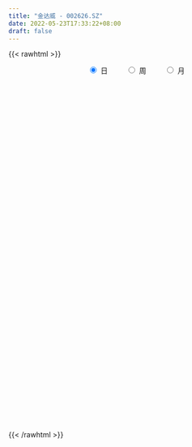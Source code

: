 ```yaml
---
title: "金达威 - 002626.SZ"
date: 2022-05-23T17:33:22+08:00
draft: false
---
```

{{< rawhtml >}}
    <div style="text-align: center">
        <label style="padding: 1rem;"><input style="margin-right: .5rem" type="radio" name="period" value="D" checked onclick="period_change(this)">日</label>
        <label style="padding: 1rem;"><input style="margin-right: .5rem" type="radio" name="period" value="W" onclick="period_change(this)">周</label>
        <label style="padding: 1rem;"><input style="margin-right: .5rem" type="radio" name="period" value="M" onclick="period_change(this)">月</label>
    </div>
    <div id="chart" style="height: 700px;"></div> 
    <script type="text/javascript">
        const D_v = [174974.82,143100.22,133814.08,206999.11,286578.34,182957.95,133301.56,130139.7,146753.38,125725.96,109377.26,221248.31,138286.65,106639.36,161126.42,141176.47,77992.76,70056.65,112321.37,89617.62,77201.47,65211.72,74419.02,75705.32,64482.93,65150.94,52007.11,66696.61,53907.74,63149.6,47285.75,74322.62,69784.5,43252.54,52238.76,87317.2,80004.65,75211.2,98358.94,53930.86,66986.98,50131.56,59166.06,38550.66,49340.07,40556.1,44123.73,51553.24,40376.75,68088.58,61426.08,83648.81,59643.12,42815.04,61107.27,43686.13,58371.33,64726.99,60365.48,41186.93,53992.55,44723.08,48519.61,65776.23,40843.41,50544.75,49438.08,60693.5,56265.78,47240.36,28277.86,62405.79,52288.71,73473.99,67473.1,77716.57,49310.67,76112.64,44998.59,42680.6,56483.42,32593.79,37879.87,41281.35,48836.47,37167.28,34795.29,35227.0,43411.42,32760.31,55276.28,33344.32,23917.69,26697.47,101948.13,76743.88,51355.1,42864.56,20345.34,47865.51,32934.72,60451.66,48873.08,43179.79,32308.1,36309.74,25000.3,31515.0,18168.81,19959.37,49772.74,31123.71,36112.86,41463.79,27808.54,41587.79,31069.73,21290.91,37402.45,25469.73,31247.42,21203.22,32371.69,42098.53,27660.0,86869.59,115861.04,74932.51,47655.6,38921.22,38858.57,30914.19,29670.87,107608.38,61964.58,38771.47,38743.99,31891.1,26690.96,35674.39,51604.5,30037.75,25218.32,46580.5,29374.09,26559.2,20798.1,36684.16,29036.54,25112.8,20727.34,17886.45,49917.84,31722.48,30382.59,86905.39,93901.57,50116.49,42244.5,26283.1,49266.5,41092.42,29923.5,35567.63,37342.0,46757.99,30317.52,40363.38,43751.81,57393.85,37747.28,37347.8,28379.71,29005.31,15799.56,33881.79,31003.31,18195.03,15483.0,12796.91,12322.57,13167.17,11766.59,15775.32,14338.14,11177.34,10069.39,17177.76,11461.46,13986.66,28303.08,22379.32,45252.31,22443.66,25846.06,15272.45,24270.16,126456.4,186402.43,247056.55,153643.29,118252.55,130135.06,91148.16,89731.9,82532.3,91315.02,101495.87,129899.69,397219.5,299547.84,154936.88,131909.33,96784.15,69121.99,86858.25,75026.54,96092.22,53239.65,50205.54,90756.96,75259.8,50692.52,42711.65,29727.33,33515.55,49048.76,25821.43,37116.4,34355.08,66585.72,55805.71,90929.34,62178.56,50503.52,34463.57,83385.83,54682.89,43082.11,71472.27,125656.69,135543.56,76569.89,44734.44,58572.25,45677.57,39211.83,43008.55,39467.27,35839.0]
const D_histogram = [0.0,-0.0913422222,-0.0913114479,0.188569304,0.403227759,0.5434235272,0.5710258707,0.5051547747,0.5467860937,0.5339364047,0.4416659275,0.1711587285,0.0156541697,-0.0968202428,-0.0136829813,0.0636330525,0.0386075719,-0.0518605025,-0.1715490601,-0.3425817706,-0.4642289719,-0.5065418608,-0.4989095093,-0.413248425,-0.4661770955,-0.3658937914,-0.3117345423,-0.2234684974,-0.1926093622,-0.2148648732,-0.2470572183,-0.1409137191,0.0096787156,0.0640663698,0.0328214382,0.1083727478,0.0169107548,-0.126612647,-0.3370744797,-0.4449502653,-0.5329120765,-0.5215180434,-0.4498110474,-0.3864308549,-0.3192243025,-0.2926200917,-0.2915541618,-0.3148209713,-0.2875841815,-0.28051918,-0.274979461,-0.3172844981,-0.3789787262,-0.4417078981,-0.4261239775,-0.3906567652,-0.3743284336,-0.2576796812,-0.1430300762,-0.0538247478,-0.0163916675,0.0115555155,0.0939688809,0.1804591098,0.2083998302,0.1868541658,0.2090234652,0.2754610215,0.2340700781,0.195015509,0.1673244557,0.0642249387,0.0690906331,0.1935447753,0.3030264574,0.2435314291,0.1623754524,0.005794863,-0.1030733841,-0.1384420592,-0.0821769932,-0.038886607,0.0464212626,0.0934984897,0.1617957707,0.194771984,0.2098188105,0.2142753755,0.1826542236,0.1290234083,0.141334081,0.1429539951,0.1259752296,0.1451671753,0.2546163601,0.3083818825,0.2713941375,0.1692717497,0.1340382882,0.1914106069,0.2185051264,0.2693761157,0.3037892597,0.3036925483,0.2672387351,0.1780282175,0.1244774606,0.0581486391,0.0075769605,-0.0221883683,-0.0870795384,-0.1046545374,-0.1539541482,-0.1468125579,-0.1483686628,-0.1989907667,-0.2364159489,-0.2407326441,-0.17693572,-0.1486924099,-0.1560004335,-0.1427330308,-0.0901361125,-0.000761932,0.0629459303,0.2136590021,0.2924549755,0.3800897762,0.3771832375,0.3378796591,0.3306602214,0.2895684772,0.2498001686,0.3093795881,0.2825337517,0.2163214769,0.1839343651,0.1268017012,0.0849447587,0.0233922909,-0.088174889,-0.1305906749,-0.1456496809,-0.1028736527,-0.0966932726,-0.0905795789,-0.0903653135,-0.1204573856,-0.1185532589,-0.1385438033,-0.1479194377,-0.1370496949,-0.06205568,-0.0425571224,-0.0198384176,0.0886303697,0.1575273283,0.138300275,0.1398363412,0.1265454945,0.1477657428,0.122797318,0.0858621499,0.0463578474,0.0021030701,-0.0038853227,0.0029465104,-0.0482832327,-0.0558898786,-0.0113775629,-0.033508418,-0.0808571738,-0.131134805,-0.1930772122,-0.2248203278,-0.2960854555,-0.3545263551,-0.3742542524,-0.3588959469,-0.2947299815,-0.2269149696,-0.1490015929,-0.1106231581,-0.1083568371,-0.0947733645,-0.0573618119,-0.0138656596,-0.0026276974,0.0209935179,0.0472611448,0.0149905305,0.0172480466,-0.0317626652,-0.0343226731,0.009036741,0.0291062128,0.0615393582,0.2594255145,0.5679185561,0.5625965205,0.3965922379,0.2117022306,0.2143613827,0.1744005848,0.1183582177,0.0402262431,-0.0375361199,-0.0394290501,0.1410758784,0.4439892899,0.44871771,0.4260994772,0.3986807665,0.3024114988,0.2030832648,0.1506160002,0.1018476478,0.0130497234,-0.0649421149,-0.1229899577,-0.1409632954,-0.21679455,-0.309742645,-0.3095615828,-0.3358285767,-0.3363251911,-0.3141332547,-0.299227768,-0.3062194256,-0.2933243303,-0.3745475388,-0.4745510373,-0.6655173808,-0.8221977734,-0.8151984322,-0.8017577452,-0.7391227744,-0.6255545923,-0.5426642004,-0.3129936539,-0.1162459253,0.0491793492,0.1332196993,0.1972782785,0.2322414445,0.2370333673,0.2508410408,0.2307134751,0.235155778,0.2593345711]
const D_fast = [0.0,-0.1141777778,-0.1369748655,0.1900482125,0.5055136073,0.7815652572,0.9519240684,1.0123416661,1.1906695086,1.3113039206,1.3294499253,1.1017324085,0.950141392,0.8134619189,0.8931784351,0.986402732,0.9710291444,0.8675959444,0.7050201217,0.4483419686,0.2106375243,0.0416891702,-0.0754058557,-0.0930568775,-0.262529822,-0.2537199657,-0.2774943522,-0.2450954316,-0.262388637,-0.3383603662,-0.432317016,-0.3614019465,-0.2083898329,-0.1379855862,-0.1610251584,-0.0583806618,-0.145614966,-0.3207915296,-0.6155219822,-0.8346353341,-1.0558251645,-1.1748106422,-1.2155564081,-1.2487839293,-1.2613834525,-1.3079342647,-1.3797568752,-1.4817289276,-1.5263881831,-1.5894529767,-1.6526581229,-1.7742842845,-1.9307231942,-2.1038793406,-2.1948264143,-2.2570233934,-2.3342771701,-2.2820483381,-2.2031562521,-2.1274071106,-2.0940719473,-2.0632358854,-1.9573302998,-1.8257252934,-1.7456846155,-1.7205167384,-1.6460915726,-1.5107887611,-1.4936621849,-1.4839628767,-1.4698228161,-1.5568660984,-1.5347277458,-1.3618874097,-1.1766491133,-1.1752612843,-1.2158233979,-1.3709552716,-1.5055918647,-1.5755710546,-1.5398502369,-1.5062815024,-1.4093683172,-1.3389164677,-1.230170244,-1.1485010347,-1.0809995056,-1.0229740967,-1.0089316926,-1.0303066559,-0.982662463,-0.9453040501,-0.9307890081,-0.8753052686,-0.7022019938,-0.5713410008,-0.5404802114,-0.6002846618,-0.6020085512,-0.4967835809,-0.4150627798,-0.2968477615,-0.1864873026,-0.1106608769,-0.0803050064,-0.1250084696,-0.1474398613,-0.199231523,-0.2479089615,-0.2832213823,-0.3698824371,-0.4136210704,-0.5014092182,-0.5309707675,-0.569619038,-0.6699888336,-0.766518003,-0.8310178593,-0.8114548652,-0.8203846576,-0.8666927895,-0.8891086445,-0.8590457543,-0.7698620568,-0.690417712,-0.4862898896,-0.3343801724,-0.1517229276,-0.0603336569,-0.0151673205,0.0602782971,0.0915786722,0.1142604057,0.2511847222,0.2949723238,0.2828404182,0.2964368977,0.2710046591,0.2503839063,0.1946795112,0.061068609,-0.0139948455,-0.0654662718,-0.0484086568,-0.0664015948,-0.0829327959,-0.1053098589,-0.1655162774,-0.1932504653,-0.2478769606,-0.2942324545,-0.3176251354,-0.2581450405,-0.2492857634,-0.231526663,-0.1009002834,0.0073785074,0.0227265228,0.0592216742,0.0775672012,0.1357288852,0.14145979,0.1259901593,0.0980753187,0.0543463089,0.0473865854,0.0549550461,-0.0083455052,-0.0299246208,0.0117433043,-0.0187646553,-0.0863277045,-0.1693890371,-0.2796007473,-0.3675489448,-0.5128354364,-0.6599079248,-0.7731993853,-0.8475650664,-0.8570815964,-0.8459953269,-0.8053323484,-0.7946097032,-0.8194325914,-0.82954246,-0.8064713604,-0.7664416229,-0.7558605851,-0.7269909903,-0.6889080772,-0.7174310589,-0.7108615311,-0.7678129092,-0.7789535854,-0.733334986,-0.705988961,-0.6581709761,-0.3954284411,0.0550442394,0.190371334,0.1235151108,-0.0084493388,0.047800159,0.0514395073,0.0249866946,-0.0430887193,-0.1302351122,-0.1419853049,0.0737885932,0.4876993272,0.6046071748,0.6885138113,0.7607652922,0.7400988992,0.6915414814,0.6767282169,0.6534217764,0.5678862829,0.4736589158,0.3848635836,0.331649422,0.20161953,0.0312357737,-0.0459735598,-0.1561976979,-0.2407756101,-0.2971169873,-0.3570184426,-0.4405649566,-0.5010009439,-0.6758610371,-0.8945022949,-1.2518479836,-1.6140778196,-1.8108780864,-1.9978768357,-2.1200225585,-2.1628430245,-2.2156186827,-2.0641965496,-1.8965103023,-1.7187901906,-1.6014449157,-1.4880667668,-1.3950432397,-1.330992975,-1.2544750414,-1.2169242383,-1.1536929909,-1.0646805551]
const D_slow = [0.0,-0.0228355556,-0.0456634175,0.0014789085,0.1022858482,0.23814173,0.3808981977,0.5071868914,0.6438834148,0.777367516,0.8877839978,0.93057368,0.9344872224,0.9102821617,0.9068614164,0.9227696795,0.9324215725,0.9194564469,0.8765691818,0.7909237392,0.6748664962,0.548231031,0.4235036537,0.3201915474,0.2036472735,0.1121738257,0.0342401901,-0.0216269342,-0.0697792748,-0.1234954931,-0.1852597977,-0.2204882274,-0.2180685485,-0.2020519561,-0.1938465965,-0.1667534096,-0.1625257209,-0.1941788826,-0.2784475025,-0.3896850689,-0.522913088,-0.6532925988,-0.7657453607,-0.8623530744,-0.94215915,-1.015314173,-1.0882027134,-1.1669079562,-1.2388040016,-1.3089337966,-1.3776786619,-1.4569997864,-1.5517444679,-1.6621714425,-1.7687024368,-1.8663666281,-1.9599487365,-2.0243686568,-2.0601261759,-2.0735823628,-2.0776802797,-2.0747914009,-2.0512991806,-2.0061844032,-1.9540844457,-1.9073709042,-1.8551150379,-1.7862497825,-1.727732263,-1.6789783857,-1.6371472718,-1.6210910371,-1.6038183789,-1.555432185,-1.4796755707,-1.4187927134,-1.3781988503,-1.3767501346,-1.4025184806,-1.4371289954,-1.4576732437,-1.4673948954,-1.4557895798,-1.4324149574,-1.3919660147,-1.3432730187,-1.2908183161,-1.2372494722,-1.1915859163,-1.1593300642,-1.123996544,-1.0882580452,-1.0567642378,-1.0204724439,-0.9568183539,-0.8797228833,-0.8118743489,-0.7695564115,-0.7360468395,-0.6881941877,-0.6335679061,-0.5662238772,-0.4902765623,-0.4143534252,-0.3475437415,-0.3030366871,-0.2719173219,-0.2573801621,-0.255485922,-0.2610330141,-0.2828028987,-0.308966533,-0.3474550701,-0.3841582095,-0.4212503752,-0.4709980669,-0.5301020541,-0.5902852152,-0.6345191452,-0.6716922476,-0.710692356,-0.7463756137,-0.7689096418,-0.7691001248,-0.7533636423,-0.6999488917,-0.6268351479,-0.5318127038,-0.4375168944,-0.3530469797,-0.2703819243,-0.197989805,-0.1355397629,-0.0581948658,0.0124385721,0.0665189413,0.1125025326,0.1442029579,0.1654391476,0.1712872203,0.149243498,0.1165958293,0.0801834091,0.0544649959,0.0302916778,0.007646783,-0.0149445454,-0.0450588918,-0.0746972065,-0.1093331573,-0.1463130167,-0.1805754405,-0.1960893605,-0.2067286411,-0.2116882455,-0.189530653,-0.150148821,-0.1155737522,-0.0806146669,-0.0489782933,-0.0120368576,0.0186624719,0.0401280094,0.0517174713,0.0522432388,0.0512719081,0.0520085357,0.0399377275,0.0259652579,0.0231208672,0.0147437627,-0.0054705308,-0.038254232,-0.0865235351,-0.142728617,-0.2167499809,-0.3053815697,-0.3989451328,-0.4886691195,-0.5623516149,-0.6190803573,-0.6563307555,-0.6839865451,-0.7110757543,-0.7347690954,-0.7491095484,-0.7525759633,-0.7532328877,-0.7479845082,-0.736169222,-0.7324215894,-0.7281095777,-0.736050244,-0.7446309123,-0.742371727,-0.7350951738,-0.7197103343,-0.6548539557,-0.5128743166,-0.3722251865,-0.273077127,-0.2201515694,-0.1665612237,-0.1229610775,-0.0933715231,-0.0833149623,-0.0926989923,-0.1025562548,-0.0672872852,0.0437100373,0.1558894648,0.2624143341,0.3620845257,0.4376874004,0.4884582166,0.5261122167,0.5515741286,0.5548365595,0.5386010307,0.5078535413,0.4726127174,0.4184140799,0.3409784187,0.263588023,0.1796308788,0.0955495811,0.0170162674,-0.0577906746,-0.134345531,-0.2076766136,-0.3013134983,-0.4199512576,-0.5863306028,-0.7918800462,-0.9956796542,-1.1961190905,-1.3808997841,-1.5372884322,-1.6729544823,-1.7512028958,-1.7802643771,-1.7679695398,-1.734664615,-1.6853450453,-1.6272846842,-1.5680263424,-1.5053160822,-1.4476377134,-1.3888487689,-1.3240151261]
const D_data = [['2021-05-12', 43.0972, 43.6401, 42.4457, 44.3706],['2021-05-13', 42.9294, 42.2088, 41.8732, 43.3933],['2021-05-14', 42.5641, 43.0281, 41.9028, 43.6204],['2021-05-17', 42.8504, 47.3319, 42.347, 47.3319],['2021-05-18', 47.628, 48.1018, 46.4731, 50.5696],['2021-05-19', 47.4799, 48.5362, 47.0654, 49.2864],['2021-05-20', 47.9735, 48.0722, 47.4207, 48.9211],['2021-05-21', 48.398, 47.2924, 47.0654, 49.3357],['2021-05-24', 47.1147, 49.0791, 46.8778, 49.237],['2021-05-25', 48.8125, 49.01, 47.628, 49.6022],['2021-05-26', 48.9409, 48.24, 47.4799, 48.9409],['2021-05-27', 47.8551, 45.3971, 44.0942, 48.0821],['2021-05-28', 45.5748, 45.8907, 44.4199, 46.0585],['2021-05-31', 45.3577, 45.8019, 44.9628, 46.3744],['2021-06-01', 45.5255, 48.2598, 45.5156, 48.7731],['2021-06-02', 47.7366, 48.7731, 46.8186, 49.2864],['2021-06-03', 48.5855, 47.8057, 47.6576, 48.6447],['2021-06-04', 47.9932, 46.7988, 46.6014, 47.9932],['2021-06-07', 47.1345, 45.9006, 44.7457, 47.1345],['2021-06-08', 45.8413, 44.3804, 44.2225, 46.4237],['2021-06-09', 44.4693, 43.9856, 43.6006, 45.18],['2021-06-10', 43.6598, 44.2324, 43.6006, 44.8542],['2021-06-11', 44.1238, 44.4298, 43.3341, 45.7821],['2021-06-15', 44.4298, 45.3478, 44.4298, 46.3941],['2021-06-16', 45.3083, 43.3834, 43.3341, 45.6538],['2021-06-17', 43.5513, 45.1208, 43.4427, 45.5255],['2021-06-18', 45.23, 44.7, 44.15, 45.84],['2021-06-21', 44.57, 45.3, 44.18, 46.39],['2021-06-22', 45.35, 44.73, 44.28, 45.45],['2021-06-23', 44.92, 43.91, 43.3, 44.99],['2021-06-24', 44.1, 43.43, 43.03, 44.26],['2021-06-25', 43.67, 45.18, 43.6, 45.4],['2021-06-28', 45.01, 46.35, 44.97, 46.62],['2021-06-29', 46.2, 45.7, 45.45, 46.54],['2021-06-30', 45.56, 44.7, 44.44, 45.91],['2021-07-01', 44.8, 46.19, 44.38, 47.04],['2021-07-02', 46.15, 44.08, 43.99, 46.49],['2021-07-05', 43.92, 42.72, 42.25, 44.33],['2021-07-06', 42.84, 40.7, 39.97, 42.92],['2021-07-07', 40.89, 40.76, 40.11, 41.39],['2021-07-08', 40.79, 40.02, 39.3, 40.79],['2021-07-09', 39.94, 40.55, 39.4, 40.77],['2021-07-12', 40.28, 41.04, 39.81, 41.12],['2021-07-13', 40.83, 40.85, 40.38, 41.36],['2021-07-14', 40.79, 40.84, 40.28, 41.6],['2021-07-15', 40.82, 40.2, 39.8, 40.95],['2021-07-16', 39.99, 39.57, 39.53, 40.23],['2021-07-19', 39.5, 38.8, 38.73, 40.1],['2021-07-20', 38.36, 39.03, 38.32, 39.18],['2021-07-21', 39.21, 38.46, 38.4, 39.89],['2021-07-22', 38.2, 38.06, 37.77, 38.85],['2021-07-23', 38.0, 36.92, 36.88, 38.21],['2021-07-26', 37.17, 35.9, 35.58, 37.21],['2021-07-27', 36.26, 34.99, 34.99, 36.49],['2021-07-28', 34.98, 35.25, 33.35, 35.45],['2021-07-29', 35.67, 35.05, 34.86, 36.1],['2021-07-30', 34.83, 34.37, 34.05, 34.83],['2021-08-02', 34.37, 35.45, 34.05, 36.06],['2021-08-03', 35.45, 35.6, 35.13, 36.29],['2021-08-04', 36.0, 35.46, 35.31, 36.0],['2021-08-05', 35.19, 34.83, 34.7, 36.13],['2021-08-06', 34.85, 34.59, 33.9, 34.85],['2021-08-09', 34.6, 35.32, 34.36, 35.7],['2021-08-10', 35.34, 35.65, 34.84, 35.8],['2021-08-11', 35.4, 35.1, 35.0, 35.5],['2021-08-12', 34.88, 34.38, 34.35, 35.32],['2021-08-13', 34.29, 34.82, 34.2, 35.37],['2021-08-16', 34.69, 35.55, 34.63, 35.95],['2021-08-17', 35.5, 34.22, 34.0, 35.58],['2021-08-18', 34.1, 33.96, 32.9, 34.31],['2021-08-19', 33.92, 33.83, 33.81, 34.67],['2021-08-20', 33.55, 32.39, 32.15, 33.75],['2021-08-23', 32.4, 33.3, 32.07, 33.55],['2021-08-24', 33.56, 35.03, 33.33, 35.46],['2021-08-25', 35.2, 35.46, 34.75, 36.27],['2021-08-26', 34.43, 33.49, 32.5, 34.43],['2021-08-27', 33.2, 32.8, 32.77, 33.64],['2021-08-30', 32.49, 31.08, 31.0, 32.49],['2021-08-31', 31.0, 30.72, 30.07, 31.44],['2021-09-01', 30.72, 30.95, 30.35, 31.29],['2021-09-02', 31.72, 31.86, 31.29, 32.42],['2021-09-03', 31.66, 31.71, 31.21, 32.19],['2021-09-06', 31.7, 32.38, 31.62, 32.47],['2021-09-07', 32.22, 32.11, 31.77, 32.31],['2021-09-08', 32.11, 32.59, 31.95, 32.97],['2021-09-09', 32.45, 32.37, 32.22, 32.77],['2021-09-10', 32.36, 32.25, 31.85, 32.59],['2021-09-13', 32.25, 32.16, 31.93, 32.66],['2021-09-14', 32.16, 31.62, 31.55, 32.69],['2021-09-15', 31.44, 31.07, 30.9, 31.44],['2021-09-16', 31.17, 31.73, 30.99, 32.46],['2021-09-17', 31.73, 31.59, 31.11, 31.85],['2021-09-22', 31.1, 31.27, 31.1, 32.05],['2021-09-23', 31.27, 31.69, 31.22, 32.19],['2021-09-24', 31.7, 33.19, 31.59, 34.18],['2021-09-27', 33.36, 33.03, 32.89, 34.3],['2021-09-28', 32.98, 32.05, 31.75, 32.98],['2021-09-29', 31.8, 30.92, 30.91, 32.19],['2021-09-30', 30.91, 31.4, 30.91, 31.58],['2021-10-08', 31.81, 32.65, 31.33, 33.08],['2021-10-11', 32.66, 32.57, 32.31, 33.36],['2021-10-12', 32.36, 33.19, 32.06, 33.81],['2021-10-13', 33.17, 33.37, 32.78, 33.7],['2021-10-14', 33.18, 33.21, 33.02, 33.98],['2021-10-15', 33.4, 32.83, 32.68, 33.4],['2021-10-18', 32.69, 31.96, 31.85, 32.69],['2021-10-19', 31.84, 32.1, 31.76, 32.4],['2021-10-20', 31.98, 31.65, 31.35, 32.11],['2021-10-21', 31.9, 31.52, 31.48, 31.9],['2021-10-22', 31.45, 31.52, 31.41, 31.78],['2021-10-25', 31.69, 30.74, 30.48, 31.69],['2021-10-26', 30.74, 30.99, 30.53, 31.28],['2021-10-27', 31.04, 30.26, 30.1, 31.07],['2021-10-28', 30.2, 30.68, 29.3, 30.75],['2021-10-29', 30.74, 30.41, 30.06, 30.8],['2021-11-01', 29.0, 29.45, 28.25, 29.55],['2021-11-02', 29.58, 29.13, 29.12, 30.1],['2021-11-03', 29.22, 29.16, 29.15, 29.63],['2021-11-04', 29.24, 29.92, 29.06, 30.22],['2021-11-05', 30.0, 29.5, 29.44, 30.1],['2021-11-08', 29.2, 28.89, 28.64, 29.4],['2021-11-09', 28.89, 28.94, 28.63, 29.2],['2021-11-10', 28.94, 29.41, 28.79, 29.62],['2021-11-11', 29.45, 30.11, 29.3, 30.21],['2021-11-12', 30.1, 30.12, 29.75, 30.18],['2021-11-15', 30.12, 31.8, 30.12, 31.8],['2021-11-16', 32.41, 31.63, 31.54, 33.6],['2021-11-17', 31.91, 32.38, 31.7, 32.97],['2021-11-18', 32.2, 31.71, 31.62, 32.3],['2021-11-19', 31.5, 31.37, 31.16, 32.0],['2021-11-22', 31.67, 31.87, 31.11, 31.94],['2021-11-23', 31.9, 31.53, 31.26, 31.95],['2021-11-24', 31.5, 31.52, 31.29, 31.79],['2021-11-25', 31.53, 33.03, 31.52, 33.32],['2021-11-26', 32.8, 32.27, 32.12, 33.09],['2021-11-29', 32.07, 31.73, 31.61, 32.48],['2021-11-30', 31.71, 32.06, 31.48, 32.27],['2021-12-01', 31.95, 31.65, 31.48, 32.02],['2021-12-02', 31.65, 31.68, 31.55, 32.22],['2021-12-03', 31.81, 31.22, 31.17, 31.81],['2021-12-06', 31.22, 30.12, 30.11, 31.38],['2021-12-07', 30.25, 30.5, 29.86, 30.58],['2021-12-08', 30.35, 30.59, 30.25, 30.72],['2021-12-09', 30.5, 31.3, 30.5, 31.59],['2021-12-10', 31.12, 30.9, 30.83, 31.42],['2021-12-13', 30.96, 30.86, 30.76, 31.24],['2021-12-14', 30.74, 30.73, 30.55, 30.99],['2021-12-15', 30.78, 30.18, 30.1, 30.78],['2021-12-16', 30.19, 30.4, 29.94, 30.59],['2021-12-17', 30.4, 29.96, 29.93, 30.4],['2021-12-20', 29.83, 29.88, 29.74, 30.3],['2021-12-21', 29.88, 30.0, 29.72, 30.08],['2021-12-22', 30.0, 30.93, 29.91, 31.09],['2021-12-23', 31.0, 30.42, 30.35, 31.11],['2021-12-24', 30.41, 30.52, 30.05, 30.75],['2021-12-27', 30.74, 31.95, 30.5, 32.23],['2021-12-28', 32.06, 32.01, 31.81, 33.55],['2021-12-29', 31.62, 31.14, 31.14, 32.07],['2021-12-30', 31.24, 31.45, 30.87, 31.69],['2021-12-31', 31.42, 31.33, 31.22, 31.65],['2022-01-04', 31.3, 31.89, 31.08, 32.05],['2022-01-05', 31.9, 31.41, 31.03, 31.9],['2022-01-06', 31.13, 31.18, 31.07, 31.61],['2022-01-07', 31.34, 31.0, 30.92, 31.65],['2022-01-10', 30.95, 30.74, 30.1, 30.95],['2022-01-11', 30.78, 31.09, 30.74, 31.75],['2022-01-12', 31.14, 31.26, 30.78, 31.38],['2022-01-13', 31.35, 30.4, 30.4, 31.48],['2022-01-14', 30.33, 30.75, 30.18, 31.4],['2022-01-17', 30.76, 31.48, 30.22, 31.85],['2022-01-18', 31.6, 30.69, 30.61, 31.6],['2022-01-19', 30.5, 30.14, 30.06, 30.73],['2022-01-20', 30.33, 29.75, 29.74, 30.45],['2022-01-21', 29.76, 29.16, 29.07, 29.77],['2022-01-24', 29.0, 29.1, 28.8, 29.36],['2022-01-25', 29.01, 28.09, 28.09, 29.36],['2022-01-26', 28.08, 27.6, 27.3, 28.37],['2022-01-27', 27.58, 27.53, 27.27, 27.99],['2022-01-28', 27.53, 27.6, 27.4, 27.94],['2022-02-07', 28.09, 28.09, 27.83, 28.25],['2022-02-08', 28.09, 28.2, 27.8, 28.22],['2022-02-09', 28.23, 28.48, 28.18, 28.6],['2022-02-10', 28.65, 28.1, 28.0, 28.65],['2022-02-11', 28.07, 27.57, 27.54, 28.17],['2022-02-14', 27.48, 27.57, 27.36, 27.69],['2022-02-15', 27.57, 27.84, 27.5, 28.0],['2022-02-16', 27.93, 28.0, 27.76, 28.03],['2022-02-17', 27.97, 27.63, 27.55, 28.17],['2022-02-18', 27.5, 27.78, 27.4, 27.79],['2022-02-21', 27.78, 27.87, 27.56, 27.98],['2022-02-22', 27.86, 27.04, 26.98, 27.9],['2022-02-23', 27.13, 27.3, 27.06, 27.44],['2022-02-24', 27.3, 26.42, 26.19, 27.5],['2022-02-25', 26.74, 26.73, 26.65, 27.14],['2022-02-28', 26.95, 27.3, 26.39, 27.35],['2022-03-01', 27.21, 27.09, 26.91, 27.3],['2022-03-02', 26.98, 27.32, 26.85, 27.55],['2022-03-03', 29.0, 30.05, 29.0, 30.05],['2022-03-04', 32.68, 33.06, 31.01, 33.06],['2022-03-07', 33.7, 30.34, 29.75, 33.7],['2022-03-08', 30.45, 28.2, 28.19, 30.45],['2022-03-09', 27.84, 27.22, 26.47, 28.42],['2022-03-10', 27.88, 29.22, 27.44, 29.8],['2022-03-11', 28.5, 28.72, 28.0, 28.87],['2022-03-14', 29.1, 28.36, 28.33, 30.1],['2022-03-15', 27.8, 27.77, 27.15, 29.31],['2022-03-16', 28.01, 27.34, 26.19, 28.2],['2022-03-17', 27.4, 28.03, 27.4, 28.88],['2022-03-18', 28.1, 30.83, 27.7, 30.83],['2022-03-21', 32.0, 33.91, 31.75, 33.91],['2022-03-22', 33.21, 31.38, 31.2, 33.88],['2022-03-23', 31.5, 31.37, 30.84, 32.39],['2022-03-24', 30.96, 31.55, 30.57, 32.25],['2022-03-25', 31.08, 30.69, 30.63, 31.53],['2022-03-28', 30.35, 30.39, 30.06, 30.92],['2022-03-29', 30.68, 30.78, 30.26, 31.36],['2022-03-30', 30.9, 30.73, 29.97, 31.28],['2022-03-31', 30.54, 29.98, 29.58, 31.35],['2022-04-01', 29.62, 29.72, 29.25, 29.88],['2022-04-06', 30.1, 29.6, 29.0, 30.15],['2022-04-07', 29.9, 29.86, 29.7, 31.07],['2022-04-08', 29.84, 28.8, 28.75, 30.12],['2022-04-11', 28.96, 27.97, 27.78, 29.18],['2022-04-12', 27.95, 28.68, 27.84, 28.85],['2022-04-13', 28.44, 28.05, 28.01, 28.57],['2022-04-14', 28.2, 28.05, 27.8, 28.47],['2022-04-15', 27.85, 28.14, 27.24, 28.49],['2022-04-18', 28.14, 27.9, 27.51, 28.14],['2022-04-19', 27.68, 27.39, 27.24, 28.2],['2022-04-20', 27.42, 27.39, 27.2, 27.88],['2022-04-21', 27.24, 25.72, 25.7, 27.43],['2022-04-22', 25.25, 24.6, 24.6, 25.7],['2022-04-25', 24.5, 22.14, 22.14, 24.5],['2022-04-26', 22.11, 20.93, 20.85, 22.21],['2022-04-27', 20.5, 21.79, 20.0, 21.8],['2022-04-28', 21.5, 21.12, 20.88, 21.62],['2022-04-29', 20.7, 21.14, 20.0, 21.42],['2022-05-05', 21.14, 21.5, 20.75, 21.9],['2022-05-06', 21.13, 20.95, 20.6, 21.42],['2022-05-09', 21.49, 23.05, 21.01, 23.05],['2022-05-10', 23.03, 23.37, 22.64, 24.0],['2022-05-11', 23.88, 23.68, 23.39, 25.45],['2022-05-12', 23.23, 23.16, 22.9, 23.62],['2022-05-13', 23.22, 23.2, 22.87, 23.76],['2022-05-16', 23.17, 23.04, 22.8, 23.69],['2022-05-17', 22.97, 22.73, 22.38, 22.97],['2022-05-18', 22.96, 22.87, 22.57, 23.37],['2022-05-19', 22.06, 22.41, 22.06, 22.49],['2022-05-20', 22.42, 22.66, 22.3, 22.84],['2022-05-23', 22.8, 22.99, 22.66, 22.99]]
const W_v = [151463.89,209703.16,145827.54,361933.78,366175.75,523064.02,252507.48,261350.49,165918.77,299515.62,156920.44,151855.89,232120.02,217583.73,428700.54,279254.4300000001,305111.63,636048.6499999999,875386.99,385323.23,446046.5699999999,506553.97,273752.54,254825.36,272358.66,414275.4399999999,390906.9,215852.31,183374.51,652400.08,394595.61,198037.69,580867.42,641512.87,523771.1,352887.0,347762.62,219395.41,293864.6799999999,285068.99,331829.19,323443.41,390249.0100000001,386759.9,487930.04,351346.75,261674.07,193159.65,295396.28,264976.61,256677.89,285352.65,180310.23,225391.17,196327.64,159829.02,190908.4,177857.65,227812.56,198960.58,172622.52,194725.38,165333.89,229209.89,159428.19,228508.55,231685.91,256756.39,289389.94,341267.66,313025.88,380750.55,197068.24,191363.37,105842.28,96434.1,152449.11,154750.47,138943.87,188965.92,187734.54,264485.78,336671.11,445467.36,404997.51,350171.87,476673.02,405511.84,583231.9399999999,905573.52,817011.3099999999,204861.6,397586.92,276145.58,228918.1,236170.46,126436.5,165336.25,139105.62,130549.84,440613.1,711391.61,550584.8200000001,287501.01,388481.59,207946.7,189113.58,756863.6,602451.9199999999,366154.2500000001,288022.06,166933.53,459736.99,94641.44,583771.22,531165.83,309430.98,576706.49,396139.15,299972.98,371428.38,248696.06,182136.09,187254.86,440791.69,279283.84,184453.48,399499.38,309739.2,226520.46,357608.39,476194.23,401676.79,452437.27,559114.38,550382.8,561991.64,567447.11,730813.5399999999,489620.24,584739.99,501795.96,259879.07,236412.57,460149.2700000001,322264.9,752380.4099999999,676438.74,623874.85,573617.9399999999,381961.82,627770.0499999999,791065.36,1751600.02,3147194.54,3213419.3700000001,2758852.4500000002,1503846.53,1271000.05,733970.26,774759.3899999999,736516.11,604691.9399999999,550029.83,284080.8,96403.8,1076279.4199999999,636225.3499999999,402947.84,489138.05,555767.28,301890.15,315436.54,445508.77,454316.61,594710.02,414788.4300000001,227551.19,429046.68,271507.15,567482.76,415452.69,436691.9300000001,326552.65,221732.06,510202.45,451761.52,284445.13,275906.3,437600.54,623804.3,337682.29,301775.14,322082.72,606922.3,525046.79,860093.6999999998,939976.6599999999,741391.5600000001,556991.66,418771.2,257346.3,305362.32,332597.65,344619.54,231736.62,305093.46,265622.89,264995.03,255122.08,254883.29,320263.04,252869.04,199960.26,200019.33,152563.29,191308.88,47865.51,217747.35,130953.22,186281.64,156820.61,154580.86,364239.96,269016.59,171771.91,182815.16,138190.8,150636.7,299451.05,155850.05,198532.7,189873.95,114362.69,65828.56,64224.09,132365.03,378247.5,740235.61,494974.78,1080397.7,380338.65,216222.3,205695.81,219684.34,321460.82,97765.0,453976.85,225937.47,35839.0]
const W_histogram = [0.0,0.0067965812,0.0129502949,0.0217440672,0.0702023758,0.1515874172,0.1493025056,0.1810187642,0.1702275107,0.1782880076,0.1571240075,0.1013929676,0.0822013808,0.0703040497,0.0843997782,0.0945959964,0.0953693671,0.1873964359,0.3104168903,0.3522459913,0.3923038389,0.3653842982,0.3486021556,0.2459341363,0.2364289984,0.2898133911,0.1933643171,0.0750220489,-0.1025552695,-0.2425786397,-0.2588393844,-0.1807950385,-0.1215220316,-0.0417322735,-0.0998682715,-0.2887543248,-0.2782920741,-0.353496732,-0.3099923208,-0.3273298816,-0.2916492052,-0.1888309589,-0.1090207056,-0.0183765223,0.0176846207,0.0089306594,-0.0188011782,-0.0580864803,-0.1215029602,-0.1548148064,-0.2452075379,-0.1978439232,-0.1656035541,-0.1291321137,-0.1783417364,-0.179402138,-0.1966548425,-0.2117145354,-0.2698083808,-0.3477368133,-0.4176160622,-0.3997862187,-0.3559085115,-0.3983699865,-0.4328458005,-0.4323489733,-0.360400982,-0.277270615,-0.1677233239,-0.0620142326,0.0168075655,0.0907971937,0.1276080064,0.0781919677,0.0447832062,0.0334654293,0.0365108756,0.0540979294,0.0774439391,0.0839177224,0.1301611308,0.1957196102,0.2608288129,0.2973725649,0.340585769,0.3618165456,0.2881210726,0.2587300011,0.2910209241,0.3572939242,0.4035826469,0.3172192908,0.168849362,0.0549251346,-0.0026592637,-0.0442806913,-0.1201690351,-0.1470021107,-0.1339884361,-0.1442396499,-0.0135573634,0.0691472077,0.1264960543,0.1744793312,0.1443351405,0.0805834916,0.1032483746,0.1909325296,0.1965112298,0.2051152944,0.1876958067,0.1728620181,0.2201742863,0.2709286266,0.4574128618,0.4831111615,0.4215444942,0.4861230643,0.478614364,0.4037381112,0.2657168757,0.1364712556,0.0762623813,-0.0082627395,0.0375601118,0.0558214966,0.0575613166,0.1321777005,0.2089919206,0.1814211513,0.0600038509,0.1523173722,0.2040411444,0.0614577511,0.111249719,-0.0556877504,-0.1133295975,-0.182641443,-0.2632016889,-0.2619158328,-0.2032806452,-0.2684040047,-0.3002914876,-0.2691116892,-0.2319387771,-0.2402991571,-0.0913842492,0.0629174291,0.238815702,0.318329673,0.3634002615,0.4019624648,0.8026545849,1.800579648,2.6899476814,3.5782048417,3.435261524,2.8371494392,2.0819420096,1.4143047433,0.748286502,0.0849909158,-0.41602561,-0.8674928542,-1.2446205158,-1.3774251187,-1.1164246569,-1.1325136383,-1.1714462361,-1.2810849273,-1.3274753014,-1.347036408,-1.4471048869,-1.3056117646,-1.2130679066,-0.9378489227,-0.9875286922,-0.944327764,-0.9098021671,-0.9125697959,-1.007675685,-1.1061308858,-0.9911106683,-0.6585073494,-0.3830983692,-0.1363165146,-0.0486196188,0.0161512995,0.1223304771,0.2965010387,0.515447,0.5431761656,0.3740342979,0.2614875174,0.473827204,0.5915830466,0.7238060697,1.0316378428,1.0694585336,1.0810274134,0.8639349607,0.6813608555,0.5418290047,0.3345228486,-0.0602349661,-0.3889176615,-0.7646447388,-1.1420375425,-1.3213129737,-1.3633646433,-1.4838503016,-1.462556647,-1.4459077476,-1.3257245453,-1.220507852,-0.9831778051,-0.88958392,-0.6949541829,-0.5139009027,-0.4447652298,-0.4356243085,-0.4508097087,-0.38177782,-0.2225036548,-0.0368458454,0.0312557666,0.0686210889,0.0450393954,0.0801173262,0.1658949425,0.2058232901,0.2195573946,0.1301374053,-0.0176321075,-0.0965464364,-0.1126305624,-0.1686443264,0.2246098536,0.1973950389,0.3192390782,0.3838056995,0.3552438241,0.2721892825,0.1753058679,-0.1093608571,-0.4914491542,-0.7047658328,-0.6437959142,-0.5906885551,-0.4884256052]
const W_fast = [0.0,0.0084957265,0.0178870139,0.032116803,0.0981257056,0.2174076012,0.2524483161,0.3294192657,0.3611848898,0.4138173887,0.4319343904,0.4015515925,0.4029103509,0.4085890322,0.4437847053,0.4776299226,0.502245635,0.6411218127,0.8417464897,0.9716370886,1.1097708959,1.1741974298,1.2445658261,1.2033813409,1.2529834526,1.378821193,1.3307131983,1.2311264424,1.0279103066,0.8272422765,0.7462716856,0.7791172719,0.8080097709,0.8773664607,0.7942633948,0.5331887603,0.4740779924,0.3104991515,0.2765054825,0.1773354514,0.1401038264,0.195714333,0.2482694099,0.3343194627,0.3748017608,0.3682804644,0.3358483322,0.2820414101,0.1882491901,0.1162336423,-0.0354609736,-0.0375583397,-0.0467188591,-0.0425304472,-0.1363255039,-0.1822364401,-0.2486528552,-0.316641182,-0.4421871226,-0.6070497584,-0.7813330229,-0.8634497341,-0.9085491547,-1.0506031264,-1.1932903905,-1.3008808066,-1.3190330608,-1.3052203476,-1.2376038874,-1.1473983543,-1.0643746648,-0.9676857381,-0.8989729239,-0.9288409706,-0.9510539306,-0.9540053502,-0.9418321849,-0.9107206488,-0.8680136544,-0.8405604405,-0.7617767494,-0.6472883674,-0.5169719614,-0.4060850683,-0.2777254219,-0.1660405089,-0.1677057138,-0.132414285,-0.0273681309,0.1282283502,0.2754127346,0.2683542012,0.1621966129,0.0620036692,0.003754455,-0.0489371454,-0.154867748,-0.2184513513,-0.2389347857,-0.285245912,-0.1579529663,-0.0579615933,0.0310112669,0.1226143766,0.1285539711,0.084948195,0.1334251716,0.268842459,0.3235489667,0.3834318549,0.4129363188,0.4413180348,0.5436738745,0.6621603715,0.9629978221,1.1094739122,1.1532933685,1.3394027046,1.4515475953,1.4776058704,1.4060138538,1.3108860475,1.2697427686,1.183151963,1.2383648422,1.2705816012,1.2867117502,1.3943725593,1.5234347595,1.541219278,1.4348029404,1.5651958048,1.6679298631,1.5407109075,1.6183153052,1.4374558982,1.3514816517,1.2365094455,1.0901487774,1.0259556753,1.0337707016,0.9015463409,0.7945859861,0.7584878622,0.73767608,0.6692409107,0.7953097563,0.965340792,1.2009429904,1.3600393795,1.4959600334,1.635012853,2.2363686193,3.6844385944,5.2462935481,7.0291019188,7.7449739822,7.8561492571,7.62142733,7.3073662494,6.8284196336,6.1863717764,5.5813488481,4.9130083903,4.2247255998,3.7475647173,3.7294590148,3.4302416238,3.098447467,2.668537544,2.2902783446,1.933958136,1.4721134354,1.2872036165,1.0764804979,1.1172372511,0.8206753085,0.6277942958,0.4348693508,0.2039592731,-0.1430655373,-0.5180534595,-0.6508109091,-0.4828344275,-0.3032000397,-0.0904973137,-0.0149553226,0.0538534206,0.1906152175,0.4389110387,0.7867187501,0.950241957,0.8746086638,0.8274337626,1.1582302502,1.4238818544,1.737056395,2.3027976289,2.6079829531,2.8898086862,2.8886999736,2.8764660823,2.8723914827,2.7487160388,2.3388994826,1.9129873718,1.3460991098,0.6831969204,0.1735932459,-0.2092995846,-0.7007478183,-1.0450933254,-1.3899213629,-1.601169297,-1.8010795667,-1.809543971,-1.9383460659,-1.9174548745,-1.86487682,-1.9069324546,-2.0066976104,-2.1345854378,-2.1609980041,-2.0573497526,-1.8809034045,-1.8049878508,-1.7504672563,-1.762789101,-1.7076818386,-1.5804304867,-1.4890463166,-1.4204228634,-1.4773085014,-1.6294860411,-1.7325369791,-1.7767787456,-1.8749535913,-1.4255469479,-1.4034130028,-1.201759194,-1.0412411478,-0.9809920672,-0.9959992882,-1.0490562358,-1.361063175,-1.8660137607,-2.2555218975,-2.3555009574,-2.4500657371,-2.4699091885]
const W_slow = [0.0,0.0016991453,0.004936719,0.0103727358,0.0279233298,0.0658201841,0.1031458105,0.1484005015,0.1909573792,0.2355293811,0.2748103829,0.3001586249,0.3207089701,0.3382849825,0.3593849271,0.3830339262,0.4068762679,0.4537253769,0.5313295995,0.6193910973,0.717467057,0.8088131316,0.8959636705,0.9574472046,1.0165544542,1.0890078019,1.1373488812,1.1561043934,1.1304655761,1.0698209162,1.0051110701,0.9599123104,0.9295318025,0.9190987341,0.8941316663,0.8219430851,0.7523700665,0.6639958835,0.5864978033,0.5046653329,0.4317530316,0.3845452919,0.3572901155,0.3526959849,0.3571171401,0.359349805,0.3546495104,0.3401278904,0.3097521503,0.2710484487,0.2097465642,0.1602855835,0.1188846949,0.0866016665,0.0420162324,-0.0028343021,-0.0519980127,-0.1049266466,-0.1723787418,-0.2593129451,-0.3637169606,-0.4636635153,-0.5526406432,-0.6522331398,-0.76044459,-0.8685318333,-0.9586320788,-1.0279497326,-1.0698805635,-1.0853841217,-1.0811822303,-1.0584829319,-1.0265809303,-1.0070329383,-0.9958371368,-0.9874707795,-0.9783430606,-0.9648185782,-0.9454575935,-0.9244781629,-0.8919378802,-0.8430079776,-0.7778007744,-0.7034576332,-0.6183111909,-0.5278570545,-0.4558267864,-0.3911442861,-0.3183890551,-0.229065574,-0.1281699123,-0.0488650896,-0.0066527491,0.0070785346,0.0064137186,-0.0046564542,-0.0346987129,-0.0714492406,-0.1049463496,-0.1410062621,-0.1443956029,-0.127108801,-0.0954847874,-0.0518649546,-0.0157811695,0.0043647034,0.0301767971,0.0779099294,0.1270377369,0.1783165605,0.2252405122,0.2684560167,0.3234995883,0.3912317449,0.5055849603,0.6263627507,0.7317488743,0.8532796403,0.9729332313,1.0738677591,1.1402969781,1.174414792,1.1934803873,1.1914147024,1.2008047304,1.2147601045,1.2291504337,1.2621948588,1.3144428389,1.3597981268,1.3747990895,1.4128784325,1.4638887187,1.4792531564,1.5070655862,1.4931436486,1.4648112492,1.4191508885,1.3533504662,1.2878715081,1.2370513468,1.1699503456,1.0948774737,1.0275995514,0.9696148571,0.9095400678,0.8866940055,0.9024233628,0.9621272883,1.0417097066,1.1325597719,1.2330503881,1.4337140344,1.8838589464,2.5563458667,3.4508970771,4.3097124581,5.0189998179,5.5394853204,5.8930615062,6.0801331317,6.1013808606,5.9973744581,5.7805012445,5.4693461156,5.1249898359,4.8458836717,4.5627552621,4.2698937031,3.9496224713,3.6177536459,3.280994544,2.9192183222,2.5928153811,2.2895484045,2.0550861738,1.8082040007,1.5721220597,1.344671518,1.116529069,0.8646101477,0.5880774263,0.3402997592,0.1756729219,0.0798983296,0.0458192009,0.0336642962,0.0377021211,0.0682847404,0.14241,0.27127175,0.4070657914,0.5005743659,0.5659462453,0.6844030462,0.8322988079,1.0132503253,1.271159786,1.5385244194,1.8087812728,2.024765013,2.1951052268,2.330562478,2.4141931902,2.3991344487,2.3019050333,2.1107438486,1.825234463,1.4949062195,1.1540650587,0.7831024833,0.4174633216,0.0559863847,-0.2754447517,-0.5805717147,-0.8263661659,-1.0487621459,-1.2225006917,-1.3509759173,-1.4621672248,-1.5710733019,-1.6837757291,-1.7792201841,-1.8348460978,-1.8440575591,-1.8362436175,-1.8190883452,-1.8078284964,-1.7877991648,-1.7463254292,-1.6948696067,-1.639980258,-1.6074459067,-1.6118539336,-1.6359905427,-1.6641481833,-1.7063092649,-1.6501568015,-1.6008080417,-1.5209982722,-1.4250468473,-1.3362358913,-1.2681885707,-1.2243621037,-1.251702318,-1.3745646065,-1.5507560647,-1.7117050433,-1.859377182,-1.9814835833]
const W_data = [['2017-07-14', 12.3637, 12.2128, 11.9643, 12.8252],['2017-07-21', 12.2216, 12.3193, 11.0501, 12.3725],['2017-07-28', 12.195, 12.3548, 11.982, 12.5057],['2017-08-04', 12.4435, 12.4435, 12.3015, 13.4908],['2017-08-11', 12.55, 13.1358, 12.337, 13.5885],['2017-08-18', 13.2157, 13.9968, 13.2068, 14.4672],['2017-08-25', 13.9346, 13.2956, 13.0293, 13.9346],['2017-09-01', 13.553, 13.9524, 13.1447, 14.1033],['2017-09-08', 13.8547, 13.6417, 13.553, 14.0855],['2017-09-15', 13.6417, 14.0411, 13.3755, 14.4672],['2017-09-22', 13.979, 13.8104, 13.7039, 14.2009],['2017-09-29', 13.8192, 13.3133, 13.1358, 13.979],['2017-10-13', 13.4997, 13.6861, 13.34, 14.0589],['2017-10-20', 13.6861, 13.8015, 12.7808, 13.8015],['2017-10-27', 13.9346, 14.2453, 13.8547, 14.8399],['2017-11-03', 14.3784, 14.3873, 14.0323, 15.0707],['2017-11-10', 14.4228, 14.4317, 14.2719, 15.0884],['2017-11-17', 14.4405, 16.0026, 14.4405, 16.5085],['2017-11-24', 16.1979, 17.2452, 16.0736, 19.0292],['2017-12-01', 17.2275, 17.0233, 16.6328, 18.3813],['2017-12-08', 17.3783, 17.618, 16.8458, 18.4079],['2017-12-15', 17.6801, 17.2275, 17.0588, 19.4641],['2017-12-22', 16.8636, 17.6446, 15.9849, 17.7866],['2017-12-29', 17.4138, 16.615, 15.9849, 18.1949],['2018-01-05', 16.5707, 17.8132, 16.1624, 17.8576],['2018-01-12', 17.7955, 19.0825, 17.405, 19.2511],['2018-01-19', 19.0913, 17.4405, 17.1298, 19.1268],['2018-01-26', 17.334, 16.8547, 16.7748, 17.9819],['2018-02-02', 16.8636, 15.4612, 14.6624, 16.8636],['2018-02-09', 15.4612, 15.0884, 13.0293, 15.8784],['2018-02-14', 15.0263, 16.1624, 14.8222, 16.2778],['2018-02-23', 16.5085, 17.476, 16.1713, 17.618],['2018-03-02', 17.4849, 17.6269, 17.3162, 18.2481],['2018-03-09', 17.6446, 18.328, 17.2186, 18.5322],['2018-03-16', 18.3103, 16.7304, 16.6772, 18.4168],['2018-03-23', 16.7748, 14.3873, 14.3873, 17.1121],['2018-03-30', 14.334, 16.2866, 14.0944, 16.3843],['2018-04-04', 16.2423, 14.8843, 14.8399, 16.3665],['2018-04-13', 14.8843, 16.1091, 14.8666, 16.26],['2018-04-20', 16.2689, 15.2393, 14.9997, 16.2866],['2018-04-27', 15.3015, 15.7719, 15.2748, 16.3932],['2018-05-04', 15.5322, 16.8547, 15.4967, 17.2008],['2018-05-11', 16.8547, 16.9953, 16.8547, 17.9286],['2018-05-18', 16.9953, 17.5933, 16.8594, 18.01],['2018-05-25', 17.6657, 17.3034, 17.1222, 18.6804],['2018-06-01', 17.1131, 16.8776, 16.3159, 17.865],['2018-06-08', 16.9047, 16.5877, 16.1981, 17.2943],['2018-06-15', 16.488, 16.2797, 16.2253, 16.9138],['2018-06-22', 15.8539, 15.6727, 14.4587, 16.3068],['2018-06-29', 15.7814, 15.718, 14.6037, 15.9082],['2018-07-06', 15.6093, 14.5403, 14.2594, 15.9445],['2018-07-13', 14.5946, 15.9988, 14.5946, 16.1075],['2018-07-20', 15.9807, 15.8992, 15.6999, 16.2434],['2018-07-27', 15.8357, 16.035, 15.1472, 16.2706],['2018-08-03', 15.9807, 14.812, 14.6761, 16.3702],['2018-08-10', 14.812, 15.1382, 14.1054, 15.2378],['2018-08-17', 14.9207, 14.7305, 14.6852, 15.8176],['2018-08-24', 14.7305, 14.495, 14.1326, 15.2016],['2018-08-31', 14.4497, 13.5437, 13.5437, 14.6852],['2018-09-07', 13.4984, 12.6469, 12.511, 13.4984],['2018-09-14', 12.6469, 11.9946, 11.8677, 12.7103],['2018-09-21', 11.9583, 12.5653, 11.7047, 12.5744],['2018-09-28', 12.4113, 12.6831, 12.2211, 12.7012],['2018-10-12', 12.3932, 11.2155, 10.382, 12.5019],['2018-10-19', 11.2427, 10.6719, 10.1465, 11.442],['2018-10-26', 10.8078, 10.5541, 10.1465, 11.3423],['2018-11-02', 10.5088, 11.1974, 10.1827, 11.1974],['2018-11-09', 11.1883, 11.3604, 11.0705, 11.7953],['2018-11-16', 11.3242, 11.8859, 11.3061, 12.0127],['2018-11-23', 11.8859, 12.1758, 11.3061, 12.665],['2018-11-30', 12.1667, 12.1667, 11.8768, 12.8552],['2018-12-07', 12.5472, 12.4113, 12.1667, 13.281],['2018-12-14', 12.2301, 12.1848, 12.1123, 12.7465],['2018-12-21', 12.1848, 11.0071, 10.8984, 12.2301],['2018-12-28', 11.0071, 10.8893, 10.7625, 11.2155],['2019-01-04', 10.9165, 10.9346, 10.5904, 11.0071],['2019-01-11', 10.9618, 10.9799, 10.9165, 11.2245],['2019-01-18', 10.998, 11.1158, 10.8259, 11.1702],['2019-01-25', 11.1521, 11.2155, 11.0705, 11.4057],['2019-02-01', 11.2245, 11.0162, 10.2008, 11.4873],['2019-02-15', 11.0071, 11.6141, 11.0071, 11.8406],['2019-02-22', 11.6775, 12.1667, 11.6775, 12.3207],['2019-03-01', 12.1667, 12.5834, 12.1667, 13.2266],['2019-03-08', 12.6016, 12.6197, 12.511, 13.6343],['2019-03-15', 12.6016, 13.0817, 12.5925, 13.7883],['2019-03-22', 13.0817, 13.1814, 12.8824, 13.5709],['2019-03-29', 12.9277, 12.0399, 11.5688, 13.3716],['2019-04-04', 12.3207, 12.4747, 12.1214, 12.6378],['2019-04-12', 12.665, 13.426, 12.665, 13.4713],['2019-04-19', 13.8699, 14.3409, 13.3263, 14.7305],['2019-04-26', 14.5856, 14.6761, 14.1145, 15.727],['2019-04-30', 14.495, 13.1814, 12.7556, 14.5131],['2019-05-10', 12.511, 11.9583, 11.3967, 12.52],['2019-05-17', 11.7953, 11.7681, 11.5507, 12.4747],['2019-05-24', 11.9402, 12.0308, 11.7137, 12.3932],['2019-05-31', 12.1214, 11.9429, 11.9236, 12.539],['2019-06-06', 11.9813, 11.1255, 10.9236, 12.0582],['2019-06-14', 11.0678, 11.3467, 11.0678, 11.7505],['2019-06-21', 11.4332, 11.6832, 11.3563, 11.7409],['2019-06-28', 11.664, 11.2697, 11.2217, 11.7025],['2019-07-05', 11.4236, 13.2795, 11.3755, 13.2795],['2019-07-12', 13.2698, 13.2602, 12.664, 13.991],['2019-07-19', 13.2314, 13.3852, 12.9237, 14.068],['2019-07-26', 13.3852, 13.6641, 13.0198, 13.8468],['2019-08-02', 13.5199, 12.8564, 12.5294, 14.4141],['2019-08-09', 12.8371, 12.2698, 11.8659, 12.8756],['2019-08-16', 12.1448, 13.3179, 12.1352, 13.4814],['2019-08-23', 13.4814, 14.5584, 13.4814, 15.4815],['2019-08-30', 14.5391, 13.9526, 13.8949, 14.9622],['2019-09-06', 13.8949, 14.2122, 13.8853, 14.4237],['2019-09-12', 14.3468, 14.0487, 13.9237, 14.693],['2019-09-20', 14.0391, 14.1737, 13.7506, 14.2122],['2019-09-27', 14.1641, 15.2411, 13.7795, 15.7219],['2019-09-30', 15.1738, 15.7988, 15.0968, 16.1065],['2019-10-11', 15.77, 18.5009, 15.5296, 18.6355],['2019-10-18', 18.2701, 17.52, 17.0008, 18.4432],['2019-10-25', 17.4046, 16.7892, 16.5873, 17.7893],['2019-11-01', 16.645, 18.8566, 16.068, 19.3278],['2019-11-08', 19.0393, 18.6259, 18.5393, 19.4432],['2019-11-15', 18.6932, 18.0585, 17.6931, 18.7412],['2019-11-22', 17.9239, 17.1162, 16.5681, 18.8759],['2019-11-29', 16.9719, 16.8277, 16.4719, 17.2604],['2019-12-06', 16.8758, 17.4335, 16.7219, 17.5393],['2019-12-13', 17.4335, 16.9335, 16.5681, 17.6066],['2019-12-20', 17.0969, 18.6451, 17.0681, 18.9913],['2019-12-27', 18.4912, 18.6836, 18.2701, 19.6067],['2020-01-03', 18.6451, 18.7509, 18.2508, 19.174],['2020-01-10', 18.5105, 20.1259, 18.2316, 20.3856],['2020-01-17', 20.1259, 20.8856, 19.8663, 21.4721],['2020-01-23', 20.8952, 20.0586, 19.9144, 21.626],['2020-02-07', 18.0489, 18.7701, 17.77, 19.5682],['2020-02-14', 18.7509, 21.6548, 18.5585, 22.001],['2020-02-21', 21.6548, 21.8856, 21.0587, 22.2799],['2020-02-28', 21.8087, 19.5201, 19.424, 22.2222],['2020-03-06', 20.049, 21.9625, 19.6451, 22.6741],['2020-03-13', 22.0587, 19.1643, 17.8854, 22.376],['2020-03-20', 19.5009, 20.0682, 17.3085, 20.5298],['2020-03-27', 18.222, 19.6644, 17.77, 20.2125],['2020-04-03', 19.9048, 19.1355, 18.4528, 21.4337],['2020-04-10', 19.3759, 19.924, 19.0009, 20.2798],['2020-04-17', 20.0105, 20.799, 19.4624, 21.126],['2020-04-24', 20.674, 19.2124, 18.9624, 20.8856],['2020-04-30', 19.222, 19.299, 18.3662, 19.6163],['2020-05-08', 19.4047, 20.0105, 19.0393, 20.2894],['2020-05-15', 20.1644, 20.2125, 19.6163, 21.0971],['2020-05-22', 20.2029, 19.6644, 19.6163, 21.126],['2020-05-29', 19.7221, 22.0125, 19.4528, 22.6934],['2020-06-05', 22.2889, 23.0194, 22.2889, 23.74],['2020-06-12', 23.0984, 24.4408, 22.5653, 24.8061],['2020-06-19', 24.6679, 24.2928, 23.3056, 25.1417],['2020-06-24', 24.431, 24.6284, 23.7893, 25.4477],['2020-07-03', 24.6086, 25.2503, 24.579, 26.7507],['2020-07-10', 24.9048, 31.6566, 24.7271, 31.6566],['2020-07-17', 34.8252, 44.2225, 34.8252, 45.9006],['2020-07-24', 43.8276, 50.1057, 39.8002, 57.5485],['2020-07-31', 50.3426, 57.8643, 45.0911, 57.8643],['2020-08-07', 59.2265, 50.3327, 48.4473, 63.6488],['2020-08-14', 49.5331, 45.8019, 44.4693, 49.5331],['2020-08-21', 45.9697, 42.8899, 41.656, 49.1087],['2020-08-28', 43.2058, 42.347, 40.7972, 44.4199],['2020-09-04', 42.7813, 40.4715, 39.3659, 43.9066],['2020-09-11', 40.2938, 38.1024, 35.7827, 40.7676],['2020-09-18', 38.1518, 37.7076, 36.0591, 38.438],['2020-09-25', 38.1518, 36.069, 35.5458, 38.2011],['2020-09-30', 36.2565, 34.7068, 34.4106, 36.6119],['2020-10-09', 35.5063, 36.0887, 35.2398, 36.2763],['2020-10-16', 36.5132, 41.0835, 36.1677, 41.3401],['2020-10-23', 41.0045, 38.0432, 37.8852, 41.8238],['2020-10-30', 37.8063, 37.3127, 36.6514, 38.8921],['2020-11-06', 36.8981, 35.6248, 35.3286, 37.3127],['2020-11-13', 35.8419, 35.4866, 35.1904, 39.1685],['2020-11-20', 35.5162, 35.0621, 34.4304, 36.0295],['2020-11-27', 34.993, 33.0484, 32.5252, 35.3681],['2020-12-04', 32.9793, 35.4767, 32.1403, 36.0295],['2020-12-11', 39.0204, 34.8351, 34.3415, 39.0204],['2020-12-18', 34.5686, 37.5694, 34.5093, 38.2998],['2020-12-25', 37.3127, 33.6111, 33.384, 37.3423],['2020-12-31', 33.6111, 34.2231, 32.6042, 34.4304],['2021-01-08', 34.154, 33.7887, 33.2557, 36.0196],['2021-01-15', 33.6012, 32.851, 32.4759, 34.2626],['2021-01-22', 32.6634, 30.7978, 29.4948, 33.4136],['2021-01-29', 30.9064, 29.4849, 29.0901, 31.7948],['2021-02-05', 29.1296, 31.4296, 29.1, 32.93],['2021-02-10', 31.3111, 34.7462, 30.8175, 34.993],['2021-02-19', 35.0424, 35.2793, 34.845, 36.0097],['2021-02-26', 35.072, 36.1381, 34.5488, 37.4114],['2021-03-05', 36.4638, 34.9831, 34.6278, 38.0728],['2021-03-12', 35.1904, 35.1016, 32.4463, 35.7334],['2021-03-19', 34.9831, 36.1479, 34.7265, 36.681],['2021-03-26', 36.2664, 37.9445, 33.8578, 38.1024],['2021-04-02', 38.3097, 39.9286, 37.5595, 40.4517],['2021-04-09', 40.3728, 38.6749, 37.8162, 41.2315],['2021-04-16', 38.2307, 36.2565, 35.5952, 38.5367],['2021-04-23', 36.2072, 36.5329, 35.2694, 37.7372],['2021-04-30', 36.681, 41.2612, 35.6544, 41.2612],['2021-05-07', 42.4457, 41.5079, 40.0273, 44.104],['2021-05-14', 41.5178, 43.0281, 40.3234, 44.3706],['2021-05-21', 42.8504, 47.2924, 42.347, 50.5696],['2021-05-28', 47.1147, 45.8907, 44.0942, 49.6022],['2021-06-04', 45.3577, 46.7988, 44.9628, 49.2864],['2021-06-11', 47.1345, 44.4298, 43.3341, 47.1345],['2021-06-18', 44.4298, 44.7, 43.3341, 46.3941],['2021-06-25', 44.57, 45.18, 43.03, 46.39],['2021-07-02', 45.01, 44.08, 43.99, 47.04],['2021-07-09', 43.92, 40.55, 39.3, 44.33],['2021-07-16', 40.28, 39.57, 39.53, 41.6],['2021-07-23', 39.5, 36.92, 36.88, 40.1],['2021-07-30', 37.17, 34.37, 33.35, 37.21],['2021-08-06', 34.37, 34.59, 33.9, 36.29],['2021-08-13', 34.6, 34.82, 34.2, 35.8],['2021-08-20', 34.69, 32.39, 32.15, 35.95],['2021-08-27', 32.4, 32.8, 32.07, 36.27],['2021-09-03', 32.49, 31.71, 30.07, 32.49],['2021-09-10', 31.7, 32.25, 31.62, 32.97],['2021-09-17', 32.25, 31.59, 30.9, 32.69],['2021-09-24', 31.1, 33.19, 31.1, 34.18],['2021-09-30', 33.36, 31.4, 30.91, 34.3],['2021-10-08', 31.81, 32.65, 31.33, 33.08],['2021-10-15', 32.66, 32.83, 32.06, 33.98],['2021-10-22', 32.69, 31.52, 31.35, 32.69],['2021-10-29', 31.69, 30.41, 29.3, 31.69],['2021-11-05', 29.0, 29.5, 28.25, 30.22],['2021-11-12', 29.2, 30.12, 28.63, 30.21],['2021-11-19', 30.12, 31.37, 30.12, 33.6],['2021-11-26', 31.67, 32.27, 31.11, 33.32],['2021-12-03', 32.07, 31.22, 31.17, 32.48],['2021-12-10', 31.22, 30.9, 29.86, 31.59],['2021-12-17', 30.96, 29.96, 29.93, 31.24],['2021-12-24', 29.83, 30.52, 29.72, 31.11],['2021-12-31', 30.74, 31.33, 30.5, 33.55],['2022-01-07', 31.3, 31.0, 30.92, 32.05],['2022-01-14', 30.95, 30.75, 30.1, 31.75],['2022-01-21', 30.76, 29.16, 29.07, 31.85],['2022-01-28', 29.0, 27.6, 27.27, 29.36],['2022-02-11', 28.09, 27.57, 27.54, 28.65],['2022-02-18', 27.48, 27.78, 27.36, 28.17],['2022-02-25', 27.78, 26.73, 26.19, 27.98],['2022-03-04', 26.95, 33.06, 26.39, 33.06],['2022-03-11', 33.7, 28.72, 26.47, 33.7],['2022-03-18', 29.1, 30.83, 26.19, 30.83],['2022-03-25', 32.0, 30.69, 30.57, 33.91],['2022-04-01', 30.35, 29.72, 29.25, 31.36],['2022-04-08', 30.1, 28.8, 28.75, 31.07],['2022-04-15', 28.96, 28.14, 27.24, 29.18],['2022-04-22', 28.14, 24.6, 24.6, 28.2],['2022-04-29', 24.5, 21.14, 20.0, 24.5],['2022-05-06', 21.14, 20.95, 20.6, 21.9],['2022-05-13', 21.49, 23.2, 21.01, 25.45],['2022-05-20', 23.17, 22.66, 22.06, 23.69],['2022-05-27', 22.8, 22.99, 22.66, 22.99]]
const M_v = [248394.62,804213.6200000002,262693.98,182529.96,482699.9,266476.74,186672.72,222685.34,411390.89,420557.1499999999,500554.6899999999,229352.35,233153.1600000001,108920.63,278414.24,338250.55,273951.44,728734.79,207090.0299999999,268025.36,234255.37,179257.94,324109.7,545863.65,291329.95,260201.35,172229.75,292519.11,563258.7399999999,553576.7799999999,313440.5199999999,574870.9800000001,538228.4399999999,764107.99,687683.0,683280.03,27470.54,513076.8599999999,519336.44,338988.1,268443.26,917895.1399999999,116994.03,301621.24,1871134.3299999998,1475391.3599999996,1221764.25,1523744.22,1876131.48,3434970.0999999996,2463167.3800000004,2482871.0900000003,4695714.8900000006,2281129.3499999996,2117536.0899999999,2503620.0800000001,2175548.7400000002,1495516.6600000001,1471518.99,934103.9800000002,832409.9999999999,595797.8100000001,494848.7300000001,711085.0800000001,640928.7799999999,422005.41,480523.6,872845.6800000001,896698.6799999999,1559013.1599999997,866765.52,977726.29,2317475.75,1545505.6199999999,1421120.2099999997,1698801.5300000003,2048680.4699999997,1130158.27,1862463.52,1092472.1999999997,1032678.91,867788.2999999999,731642.37,729257.9899999999,1320014.4199999999,875024.4399999999,704053.3800000001,778909.6,1714781.6800000002,2916190.21,1138821.0600000001,561428.21,2243173.2200000002,1891774.71,1375488.2699999998,1861655.6099999999,1455655.48,1166219.9800000002,1043459.02,1687916.6799999999,2534164.8399999999,2271619.8900000001,1771207.1499999999,2482280.29,9304662.4000000022,6451991.7599999988,2765755.5999999996,2211856.4099999997,1715177.5199999996,2083929.52,1683489.2799999998,1495179.0899999999,1851907.0000000002,1790073.2399999998,3173148.0699999998,1597107.9200000006,1314394.3599999999,1216374.6699999999,875609.5699999997,582847.7200000001,1022173.4799999997,865350.16,658619.3900000002,288263.74,2995108.5300000003,1016302.9199999999,813518.3200000001]
const M_histogram = [0.0,-0.0081431339,-0.0950690065,-0.1535424326,-0.1501153366,-0.1800586436,-0.1764031042,-0.14797444,-0.1365570022,-0.1682277268,-0.1771515348,-0.1673024625,-0.1627208184,-0.1768815099,-0.1476287881,-0.1049599868,-0.0673095344,-0.0154092742,-0.0198873606,0.0142169759,-0.0101157256,-0.0181804331,0.0270265793,0.1193121903,0.1312648857,0.1634101085,0.1744047781,0.2080043838,0.333998205,0.410553743,0.5234852148,0.6502397584,0.6575799441,0.7202287278,0.7216524714,0.7419751676,0.708539265,0.6611192525,0.5152283816,0.4006409307,0.3658932769,0.546454676,0.642049745,0.7337490258,0.3623750889,-0.0910635987,-0.3012659401,-0.26004876,-0.1750890795,0.0849721485,-0.10931068,0.0123540703,0.2456025034,0.155259817,-0.0395818685,-0.0915018086,-0.1663059869,-0.1981844979,-0.2913627267,-0.3382352243,-0.3868645795,-0.4939504499,-0.5394855881,-0.4943111078,-0.5167613723,-0.5273782179,-0.5700904346,-0.4729702996,-0.370765939,-0.2625229969,-0.1957890115,-0.0788178882,0.1792306026,0.2840663986,0.2856051445,0.398378796,0.3321963822,0.2330327288,0.2628962901,0.1436570042,0.0397922223,-0.1624030751,-0.3441420689,-0.573285684,-0.6008600275,-0.6733040697,-0.6928005339,-0.5574065065,-0.4781888231,-0.3302858122,-0.2982187404,-0.303680574,-0.1267167579,0.0028013662,0.2043967929,0.5002768158,0.5483399648,0.6723410451,0.7966260346,0.7949379056,0.8543271133,0.7180431328,0.7592943356,0.9653257172,3.0884818888,3.2346293845,2.6544858086,2.2847635929,1.5810860982,1.131634916,0.4435849377,0.368016089,0.4312551676,0.5513713426,0.838801838,0.8540247777,0.1069730046,-0.6526379212,-1.1024826424,-1.4386530218,-1.5141943055,-1.5708532071,-1.8005795434,-1.9037400888,-1.7276481554,-2.1169990359,-2.1533122059]
const M_fast = [0.0,-0.0101789174,-0.1208720416,-0.2177310758,-0.251832814,-0.3267907819,-0.3672360185,-0.3758009644,-0.3985227771,-0.4722504334,-0.5254621251,-0.5574386684,-0.5935372289,-0.6519182979,-0.659572773,-0.6431439684,-0.6223208996,-0.574272958,-0.5837228846,-0.5460643041,-0.572925937,-0.5855357527,-0.5335720955,-0.411458437,-0.3666895201,-0.2936917702,-0.239095906,-0.1534952044,0.0559981681,0.2351921418,0.4789949173,0.7683094005,0.9400445722,1.1827505378,1.3645873993,1.5704038874,1.7141028011,1.8319626017,1.8148788262,1.800451608,1.8571772734,2.1743523415,2.4304598468,2.705596384,2.4248162194,1.948611632,1.6630928057,1.6392977958,1.6804852063,1.9617894715,1.740178973,1.8649322409,2.1595812999,2.1080535678,1.903316415,1.8285210228,1.7121403478,1.6307157124,1.4646968018,1.3332654981,1.1879199981,0.9573465152,0.77693998,0.6985366834,0.5468960757,0.4044346757,0.2191998503,0.1980774104,0.2075902862,0.2502024791,0.2679892116,0.3652558629,0.6681120044,0.8439644001,0.916904432,1.1292727826,1.1461394643,1.1052339931,1.2008216269,1.1174965921,1.0235798657,0.7807837996,0.5130092886,0.1405442524,-0.0372450979,-0.2780151576,-0.4707117552,-0.4746693545,-0.5149988769,-0.4496673189,-0.4921549323,-0.5735369093,-0.4282522827,-0.298033817,-0.0453391922,0.3756100347,0.5607581749,0.8528445164,1.1762860146,1.373332362,1.646303348,1.6895301507,1.9206049374,2.3679677483,5.2632443921,6.218049234,6.3015271102,6.5029957927,6.1945898226,6.0280473694,5.4508936255,5.4673287991,5.6383816696,5.8963406802,6.3934716351,6.6222007692,5.9018922473,4.9791218412,4.2536564594,3.5578228245,3.1037329644,2.654360761,1.9744895389,1.3953939712,1.1395738659,0.2209732264,-0.3536679951]
const M_slow = [0.0,-0.0020357835,-0.0258030351,-0.0641886432,-0.1017174774,-0.1467321383,-0.1908329143,-0.2278265244,-0.2619657749,-0.3040227066,-0.3483105903,-0.3901362059,-0.4308164105,-0.475036788,-0.511943985,-0.5381839817,-0.5550113653,-0.5588636838,-0.563835524,-0.56028128,-0.5628102114,-0.5673553197,-0.5605986748,-0.5307706273,-0.4979544058,-0.4571018787,-0.4135006842,-0.3614995882,-0.278000037,-0.1753616012,-0.0444902975,0.1180696421,0.2824646281,0.4625218101,0.6429349279,0.8284287198,1.0055635361,1.1708433492,1.2996504446,1.3998106773,1.4912839965,1.6278976655,1.7884101018,1.9718473582,2.0624411305,2.0396752308,1.9643587458,1.8993465558,1.8555742859,1.876817323,1.849489653,1.8525781706,1.9139787964,1.9527937507,1.9428982836,1.9200228314,1.8784463347,1.8289002102,1.7560595286,1.6715007225,1.5747845776,1.4512969651,1.3164255681,1.1928477912,1.0636574481,0.9318128936,0.7892902849,0.67104771,0.5783562253,0.512725476,0.4637782232,0.4440737511,0.4888814018,0.5598980014,0.6312992875,0.7308939866,0.8139430821,0.8722012643,0.9379253368,0.9738395879,0.9837876434,0.9431868747,0.8571513575,0.7138299364,0.5636149296,0.3952889122,0.2220887787,0.0827371521,-0.0368100537,-0.1193815068,-0.1939361919,-0.2698563354,-0.3015355248,-0.3008351833,-0.2497359851,-0.1246667811,0.0124182101,0.1805034714,0.37965998,0.5783944564,0.7919762347,0.9714870179,1.1613106018,1.4026420311,2.1747625033,2.9834198494,3.6470413016,4.2182321998,4.6135037244,4.8964124534,5.0073086878,5.0993127101,5.207126502,5.3449693376,5.5546697971,5.7681759915,5.7949192427,5.6317597624,5.3561391018,4.9964758463,4.6179272699,4.2252139682,3.7750690823,3.2991340601,2.8672220212,2.3379722623,1.7996442108]
const M_data = [['2011-10-31', 5.7435, 5.8711, 5.5788, 6.0625],['2011-11-30', 5.82, 5.7435, 5.6299, 6.4467],['2011-12-30', 5.9272, 4.4544, 4.1723, 5.9987],['2012-01-31', 4.4773, 4.3101, 3.9247, 4.5692],['2012-02-29', 4.2833, 4.8028, 4.2374, 5.3006],['2012-03-30', 4.7696, 4.1621, 4.1225, 5.2202],['2012-04-27', 4.1621, 4.3446, 4.0306, 4.7224],['2012-05-31', 4.3893, 4.582, 4.1692, 4.8883],['2012-06-29', 4.6599, 4.3276, 4.1173, 4.7663],['2012-07-31', 4.3614, 3.5696, 3.5176, 4.7196],['2012-08-31', 3.5955, 3.5592, 3.4787, 4.3432],['2012-09-28', 3.5514, 3.6059, 3.528, 3.959],['2012-10-31', 3.7643, 3.3878, 3.3541, 3.8941],['2012-11-30', 3.419, 2.9257, 2.8556, 3.4553],['2012-12-31', 2.9257, 3.31, 2.7596, 3.4086],['2013-01-31', 3.3645, 3.4969, 3.2269, 3.676],['2013-02-28', 3.4969, 3.5047, 3.3878, 3.837],['2013-03-29', 3.4917, 3.8136, 3.4475, 4.203],['2013-04-26', 3.8136, 3.1412, 3.0867, 3.9356],['2013-05-31', 3.1178, 3.6227, 3.0607, 3.7371],['2013-06-28', 3.6227, 2.8381, 2.6333, 3.9073],['2013-07-31', 2.7716, 2.862, 2.6333, 3.0189],['2013-08-30', 2.862, 3.5536, 2.862, 3.6174],['2013-09-30', 3.628, 4.4978, 3.5589, 4.7824],['2013-10-31', 4.4686, 3.8009, 3.511, 4.6415],['2013-11-29', 3.7664, 4.2239, 3.5589, 4.2505],['2013-12-31', 4.1414, 4.1494, 3.8541, 4.2026],['2014-01-30', 4.1228, 4.6521, 3.8701, 4.7026],['2014-02-28', 4.6441, 6.4156, 4.5377, 6.8092],['2014-03-31', 6.4023, 6.6124, 6.3863, 7.9397],['2014-04-30', 6.5379, 7.9423, 6.4954, 8.6445],['2014-05-30', 7.9689, 9.243, 7.8466, 10.5277],['2014-06-30', 9.1792, 8.6641, 7.7614, 9.509],['2014-07-31', 8.785, 10.1542, 8.6814, 10.7977],['2014-08-29', 10.1455, 10.2189, 9.6618, 11.221],['2014-09-30', 10.314, 11.208, 10.314, 12.0934],['2014-10-31', 11.1864, 11.2123, 11.1432, 11.2858],['2014-11-28', 11.3808, 11.5233, 9.7482, 11.9639],['2014-12-31', 11.4888, 10.4133, 9.9728, 12.2144],['2015-01-30', 10.4176, 10.6595, 9.8475, 11.221],['2015-02-27', 10.6422, 11.7695, 10.4867, 12.3439],['2015-03-31', 11.817, 15.4537, 11.4628, 15.7603],['2015-04-30', 15.4407, 15.8597, 15.3759, 16.1879],['2015-06-30', 15.3028, 17.1406, 14.2751, 17.3148],['2015-07-31', 17.0883, 11.3051, 10.1293, 18.7693],['2015-08-31', 11.0612, 8.4396, 7.9432, 12.9861],['2015-09-30', 8.3525, 9.8158, 7.0984, 10.2774],['2015-10-30', 10.0596, 12.5593, 9.7287, 14.1793],['2015-11-30', 12.5419, 13.5435, 11.3399, 13.587],['2015-12-31', 13.4041, 16.9054, 11.8538, 18.1073],['2016-01-29', 16.9402, 11.6448, 10.199, 17.0535],['2016-02-29', 11.488, 15.6338, 10.4516, 15.9735],['2016-03-31', 15.2506, 18.3686, 13.709, 18.9522],['2016-04-29', 18.1335, 15.1373, 14.4841, 19.6664],['2016-05-31', 15.2419, 13.378, 12.3764, 16.139],['2016-06-30', 13.5261, 14.7231, 12.1017, 14.8978],['2016-07-29', 14.6095, 14.26, 13.2376, 15.5968],['2016-08-31', 14.1551, 14.6269, 13.4561, 14.7667],['2016-09-30', 14.557, 13.5784, 13.3949, 15.7104],['2016-10-31', 13.6308, 13.7706, 13.5435, 14.8454],['2016-11-30', 13.7007, 13.4299, 13.1503, 13.9192],['2016-12-30', 13.4299, 12.1367, 12.1105, 13.4998],['2017-01-26', 12.1716, 12.2765, 11.1668, 12.5474],['2017-02-28', 12.2765, 13.1765, 11.9532, 13.4211],['2017-03-31', 13.1765, 12.1454, 12.0144, 13.4037],['2017-04-28', 12.1454, 11.927, 11.2891, 12.5386],['2017-05-31', 11.9182, 11.0619, 10.2756, 12.0406],['2017-06-30', 10.8872, 12.6477, 10.5726, 13.5619],['2017-07-31', 12.6832, 13.0027, 11.0501, 13.1625],['2017-08-31', 13.1092, 13.4731, 12.337, 14.4672],['2017-09-29', 13.624, 13.3133, 13.1358, 14.4672],['2017-10-31', 13.4997, 14.3962, 12.7808, 14.8399],['2017-11-30', 14.4583, 17.2896, 14.2719, 19.0292],['2017-12-29', 17.2186, 16.615, 15.9849, 19.4641],['2018-01-31', 16.5707, 15.9228, 15.621, 19.2511],['2018-02-28', 16.047, 17.9996, 13.0293, 18.2481],['2018-03-30', 17.7334, 16.2866, 14.0944, 18.5322],['2018-04-27', 16.2423, 15.7719, 14.8399, 16.3932],['2018-05-31', 15.5322, 17.5298, 15.4967, 18.6804],['2018-06-29', 17.2943, 15.718, 14.4587, 17.3396],['2018-07-31', 15.6093, 15.5187, 14.2594, 16.3702],['2018-08-31', 15.5277, 13.5437, 13.5437, 15.8176],['2018-09-28', 13.4984, 12.6831, 11.7047, 13.4984],['2018-10-31', 12.3932, 10.7172, 10.1465, 12.5019],['2018-11-30', 10.7625, 12.1667, 10.6719, 12.8552],['2018-12-28', 12.5472, 10.8893, 10.7625, 13.281],['2019-01-31', 10.9165, 10.7987, 10.2008, 11.4873],['2019-02-28', 10.7987, 12.5744, 10.7534, 13.2266],['2019-03-29', 12.5744, 12.0399, 11.5688, 13.7883],['2019-04-30', 12.3207, 13.1814, 12.1214, 15.727],['2019-05-31', 12.511, 11.9429, 11.3967, 12.539],['2019-06-28', 11.9813, 11.2697, 10.9236, 12.0582],['2019-07-31', 11.4236, 13.8083, 11.3755, 14.4141],['2019-08-30', 13.8564, 13.9526, 11.8659, 15.4815],['2019-09-30', 13.8949, 15.7988, 13.7506, 16.1065],['2019-10-31', 15.77, 18.5874, 15.5296, 18.6355],['2019-11-29', 18.3855, 16.8277, 16.4719, 19.4432],['2019-12-31', 16.8758, 18.7509, 16.5681, 19.6067],['2020-01-23', 18.8759, 20.0586, 18.2316, 21.626],['2020-02-28', 18.0489, 19.5201, 17.77, 22.2799],['2020-03-31', 20.049, 21.2029, 17.3085, 22.6741],['2020-04-30', 21.0779, 19.299, 18.3662, 21.126],['2020-05-29', 19.4047, 22.0125, 19.0393, 22.6934],['2020-06-30', 22.2889, 25.6254, 22.2889, 25.882],['2020-07-31', 25.7635, 57.8643, 24.7271, 57.8643],['2020-08-31', 59.2265, 42.1496, 40.7972, 63.6488],['2020-09-30', 41.656, 34.7068, 34.4106, 43.7191],['2020-10-30', 35.5063, 37.3127, 35.2398, 41.8238],['2020-11-30', 36.8981, 32.3969, 32.1403, 39.1685],['2020-12-31', 32.4759, 34.2231, 32.3969, 39.0204],['2021-01-29', 34.154, 29.4849, 29.0901, 36.0196],['2021-02-26', 29.1296, 36.1381, 29.1, 37.4114],['2021-03-31', 36.4638, 38.902, 32.4463, 39.8496],['2021-04-30', 39.0797, 41.2612, 35.2694, 41.2612],['2021-05-31', 42.4457, 45.8019, 40.0273, 50.5696],['2021-06-30', 45.5255, 44.7, 43.03, 49.2864],['2021-07-30', 44.8, 34.37, 33.35, 47.04],['2021-08-31', 34.37, 30.72, 30.07, 36.29],['2021-09-30', 30.72, 31.4, 30.35, 34.3],['2021-10-29', 31.81, 30.41, 29.3, 33.98],['2021-11-30', 29.0, 32.06, 28.25, 33.6],['2021-12-31', 31.95, 31.33, 29.72, 33.55],['2022-01-28', 31.3, 27.6, 27.27, 32.05],['2022-02-28', 28.09, 27.3, 26.19, 28.65],['2022-03-31', 27.21, 29.98, 26.19, 33.91],['2022-04-29', 29.62, 21.14, 20.0, 31.07],['2022-05-31', 21.14, 22.99, 20.6, 25.45]]
        const D_a = [null,41.8732,null,null,null,null,null,null,null,49.6022,null,null,null,null,null,null,null,null,null,null,null,null,43.3341,null,null,null,null,null,null,null,null,null,46.62,null,null,null,null,null,null,null,null,null,null,null,null,null,null,null,null,null,null,null,null,null,33.35,null,null,null,null,null,null,null,null,null,null,null,null,35.95,null,null,null,null,null,null,null,null,null,null,30.07,null,null,null,null,null,32.97,null,null,null,null,30.9,null,null,null,null,null,34.3,null,null,null,null,null,null,null,null,null,null,null,null,null,null,null,null,null,null,null,28.25,null,null,null,null,null,null,null,null,null,null,33.6,null,null,null,null,null,null,null,null,null,null,null,null,null,null,null,null,null,null,null,null,null,null,null,null,29.72,null,null,null,null,33.55,null,null,null,null,null,null,null,30.1,null,null,null,null,31.85,null,null,null,null,null,null,null,27.27,null,null,null,null,null,null,null,null,null,null,null,null,null,null,null,null,null,null,null,null,null,33.7,null,null,null,null,null,null,26.19,null,null,null,null,null,null,null,null,31.36,null,null,null,null,null,null,null,null,null,null,null,null,null,null,null,null,null,null,20.0,null,null,null,null,null,null,25.45,null,null,null,null,null,22.06,null,null]
const W_a = [null,11.0501,null,null,null,14.4672,null,null,null,null,null,null,null,12.7808,null,null,null,null,null,null,null,19.4641,null,null,null,null,null,null,null,13.0293,null,null,null,null,null,null,null,null,null,null,null,null,null,null,18.6804,null,null,null,null,null,null,null,null,null,null,null,null,null,null,null,null,null,null,null,10.1465,null,null,null,null,null,null,13.281,null,null,null,10.5904,null,null,null,null,null,null,null,null,null,null,null,null,null,null,15.727,null,null,null,null,null,10.9236,null,null,null,null,null,null,null,null,null,null,null,null,null,null,null,null,null,null,null,null,null,null,null,null,null,null,null,null,null,null,null,null,null,null,null,null,null,22.6741,null,null,null,null,null,null,null,18.3662,null,null,null,null,null,null,null,null,null,null,null,null,null,63.6488,null,null,null,null,null,null,null,null,null,null,null,null,null,null,null,null,32.1403,null,null,null,null,null,null,null,null,null,null,null,null,null,null,null,null,null,null,null,null,null,null,null,50.5696,null,null,null,null,null,null,null,null,null,null,null,null,null,null,null,null,null,null,null,null,null,null,null,28.25,null,null,null,null,null,null,null,33.55,null,null,null,null,null,null,26.19,null,null,null,33.91,null,null,null,null,20.0,null,null,null,null]
const M_a = [null,6.4467,null,null,null,null,null,null,null,null,null,null,null,null,null,null,null,null,null,null,2.6333,null,null,null,null,null,null,null,null,null,null,null,null,null,null,null,null,null,null,null,null,null,null,null,18.7693,null,null,null,null,null,10.199,null,null,null,null,null,null,null,15.7104,null,null,null,null,null,null,null,10.2756,null,null,null,null,null,null,19.4641,null,null,null,null,null,null,null,null,null,10.1465,null,null,null,null,null,null,null,null,null,null,null,null,null,null,null,null,null,null,null,null,null,63.6488,null,null,null,null,29.0901,null,null,null,50.5696,null,null,null,null,null,null,null,null,null,null,null,null]
        const D_b = [[{ coord: ['2021-05-13', 46.62] }, { coord: ['2021-06-28', 43.3341] }],[{ coord: ['2021-08-31', 32.97] }, { coord: ['2022-03-29', 30.9] }]]
const W_b = [[{ coord: ['2017-07-21', 14.4672] }, { coord: ['2019-06-06', 12.7808] }],[{ coord: ['2020-08-07', 50.5696] }, { coord: ['2022-03-25', 32.1403] }]]
const M_b = [[{ coord: ['2015-07-31', 15.7104] }, { coord: ['2018-10-31', 10.2756] }]]
    </script>
{{< /rawhtml >}}